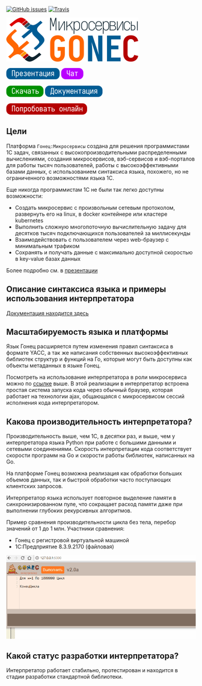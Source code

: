 [![GitHub issues](https://img.shields.io/github/issues/covrom/gonec.svg)](https://github.com/covrom/gonec/issues) [![Travis](https://travis-ci.org/covrom/gonec.svg?branch=master)](https://github.com/covrom/gonec/releases)

[![Gonec Logo](/extra/gonec.png)](https://github.com/covrom/gonec/releases)

[![Presentation](/extra/button_ppt.png)](https://gitpitch.com/covrom/gonec)
[![Chat](/extra/button_chat.png)](https://gitter.im/gonec/Lobby)

[![Download](/extra/button_down.png)](https://github.com/covrom/gonec/releases)
[![Docs](/extra/button_doc.png)](https://github.com/covrom/gonec/wiki)

[![Demo site](/extra/button_play.png)](https://gonec.herokuapp.com/)


## Цели

Платформа `Гонец:Микросервисы` создана для решения программистами 1С задач, связанных с высокопроизводительными распределенными вычислениями, создания микросервисов, вэб-сервисов и вэб-порталов для работы тысяч пользователей, работы с высокоэффективными базами данных, с использованием синтаксиса языка, похожего, но не ограниченного возможностями языка 1С.

Еще никогда программистам 1С не были так легко доступны возможности:
* Создать микросервис с произвольным сетевым протоколом, развернуть его на linux, в docker контейнере или кластере kubernetes
* Выполнить сложную многопоточную вычислительную задачу для десятков тысяч подключающихся пользователей за миллисекунды
* Взаимодействовать с пользователем через web-браузер с минимальным трафиком
* Сохранять и получать данные с максимально доступной скоростью в key-value базах данных

Более подробно см. в [презентации](https://gitpitch.com/covrom/gonec)

## Описание синтаксиса языка и примеры использования интерпретатора

[Документация находится здесь](https://github.com/covrom/gonec/wiki)

## Масштабируемость языка и платформы
Язык Гонец расширяется путем изменения правил синтаксиса в формате YACC, а так же написания собственных высокоэффективных библиотек структур и функций на Го, которые могут быть доступны как объекты метаданных в языке Гонец.

Посмотреть на использование интерпретатора в роли микросервиса можно по [ссылке](https://gonec.herokuapp.com/) выше.
В этой реализации в интерпретатор встроена простая система запуска кода через обычный браузер, которая работает на технологии ajax, общающаяся с микросервисом сессий исполнения кода интерпретатором.

## Какова производительность интерпретатора?
Производительность выше, чем 1С, в десятки раз, и выше, чем у интерпретатора языка Python при работе с большими данными и сетевыми соединениями.
Скорость интерпретации кода соответствует скорости программ на Go и скорости работы библиотек, написанных на Go.

На платформе Гонец возможна реализация как обработки больших объемов данных, так и быстрой обработки часто поступающих клиентских запросов.

Интерпретатор языка использует повторное выделение памяти в синхронизированном пуле, что сокращает расход памяти даже при выполнении глубоких рекурсивных алгоритмов.

Пример сравнения производительности цикла без тела, перебор значений от 1 до 1 млн.
Участники сравнения:
* Гонец с регистровой виртуальной машиной
* 1С:Предприятие 8.3.9.2170 (файловая)

![PerfVs1C](/extra/perf1c.gif)

## Какой статус разработки интерпретатора?
Интерпретатор работает стабильно, протестирован и находится в стадии разработки стандартной библиотеки.

